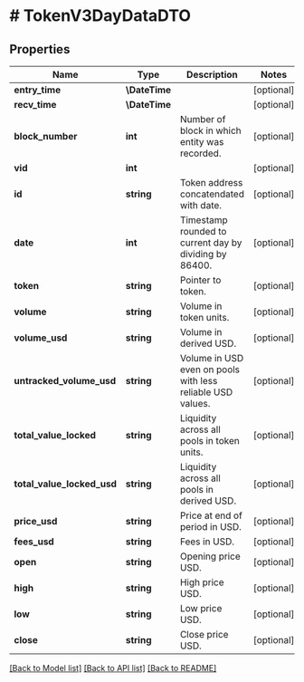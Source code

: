 # # TokenV3DayDataDTO

## Properties

Name | Type | Description | Notes
------------ | ------------- | ------------- | -------------
**entry_time** | **\DateTime** |  | [optional]
**recv_time** | **\DateTime** |  | [optional]
**block_number** | **int** | Number of block in which entity was recorded. | [optional]
**vid** | **int** |  | [optional]
**id** | **string** | Token address concatendated with date. | [optional]
**date** | **int** | Timestamp rounded to current day by dividing by 86400. | [optional]
**token** | **string** | Pointer to token. | [optional]
**volume** | **string** | Volume in token units. | [optional]
**volume_usd** | **string** | Volume in derived USD. | [optional]
**untracked_volume_usd** | **string** | Volume in USD even on pools with less reliable USD values. | [optional]
**total_value_locked** | **string** | Liquidity across all pools in token units. | [optional]
**total_value_locked_usd** | **string** | Liquidity across all pools in derived USD. | [optional]
**price_usd** | **string** | Price at end of period in USD. | [optional]
**fees_usd** | **string** | Fees in USD. | [optional]
**open** | **string** | Opening price USD. | [optional]
**high** | **string** | High price USD. | [optional]
**low** | **string** | Low price USD. | [optional]
**close** | **string** | Close price USD. | [optional]

[[Back to Model list]](../../README.md#models) [[Back to API list]](../../README.md#endpoints) [[Back to README]](../../README.md)
